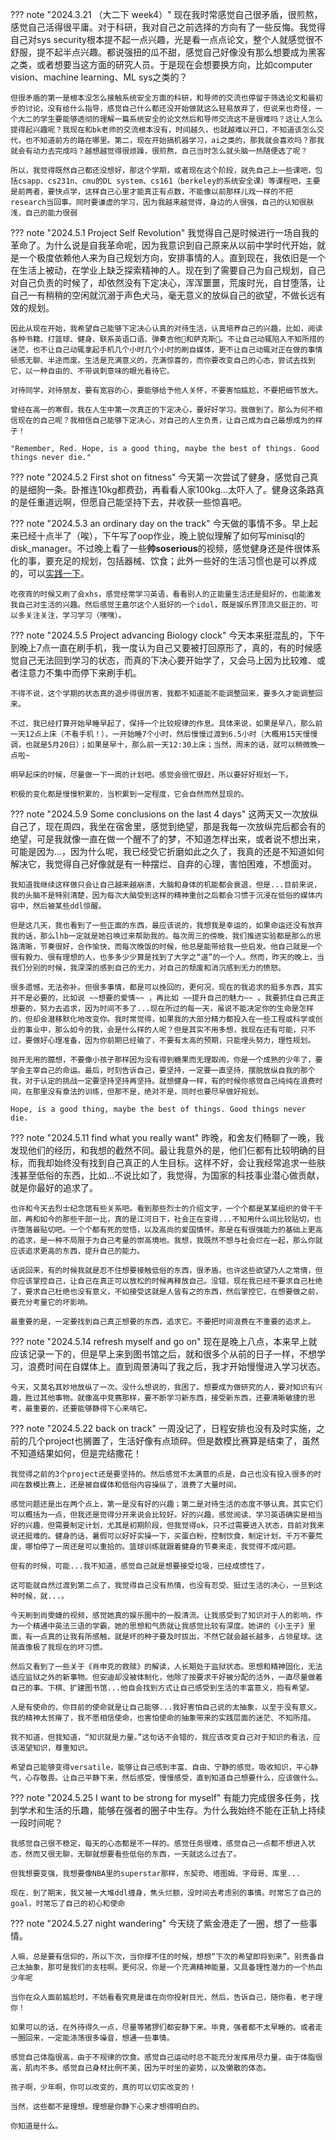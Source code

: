 ??? note "2024.3.21 （大二下 week4）"
    现在我时常感觉自己很矛盾，很煎熬，感觉自己活得很平庸。对于科研，我对自己之前选择的方向有了一些反悔。我觉得自己对sys security根本提不起一点兴趣，光是看一点点论文，整个人就感觉很不舒服，提不起半点兴趣。都说强扭的瓜不甜，感觉自己好像没有那么想要成为黑客之类，或者想要当这方面的研究人员。于是现在会想要换方向，比如computer vision、machine learning、ML sys之类的？

    但很矛盾的第一是根本没怎么接触系统安全方面的科研，和导师的交流也停留于筛选论文和最初步的讨论，没有给什么指导，感觉自己什么都还没开始做就这么轻易放弃了，但说来也奇怪，一个大二的学生要能够透彻的理解一篇系统安全的论文然后和导师交流这不是很难吗？这让人怎么提得起兴趣呢？我现在和bk老师的交流根本没有，时间越久，也就越难以开口，不知道该怎么交代，也不知道前方的路在哪里。第二，现在开始搞机器学习，ai之类的，那我就会喜欢吗？那我就会有动力去完成吗？越想越觉得很烦躁，很煎熬，自己当时怎么就头脑一热随便选了呢？
    
    所以，我觉得既然自己都还没想好，那这个学期，或者现在这个阶段，就先自己上一些课吧，包括csapp、cs231n、cmu的DL system、cs161（berkeley的系统安全课）等课程吧，主要是前两者，要快点学，这样自己心里才能真正有点数，不能像以前那样儿戏一样的不把research当回事。同时要谦虚的学习，因为我越来越觉得，身边的人很强，自己的认知很肤浅，自己的能力很弱

??? note "2024.5.1 Project Self Revolution"
    我觉得自己是时候进行一场自我的革命了。为什么说是自我革命呢，因为我意识到自己原来从以前中学时代开始，就是一个极度依赖他人来为自己规划方向，安排事情的人。直到现在，我依旧是一个在生活上被动，在学业上缺乏探索精神的人。现在到了需要自己为自己规划，自己对自己负责的时候了，却依然没有下定决心，浑浑噩噩，荒废时光，自甘堕落，让自己一有稍稍的空闲就沉溺于声色犬马，毫无意义的放纵自己的欲望，不做长远有效的规划。
    
    因此从现在开始，我希望自己能够下定决心认真的对待生活，认真培养自己的兴趣，比如，阅读各种书籍、打篮球、健身、联系英语口语、弹奏吉他🎸和萨克斯🎷。不让自己动辄陷入不知所措的迷茫，也不让自己动辄拿起手机几个小时几个小时的刷自媒体，更不让自己动辄对正在做的事情顿感无聊、半途而废。生活是充满意义的，充满惊喜的，而你要改变自己的心态，尝试去找到它，以一种自由的、不带讽刺意味的眼光看待它。

    对待同学，对待朋友，要有宽容的心，要能够给予他人关怀，不要害怕尴尬，不要把细节放大。

    曾经在高一的寒假，我在人生中第一次真正的下定决心，要好好学习。我做到了。那么为何不相信现在的自己呢？我相信自己能够下定决心，对自己的人生负责，让自己成为自己最想成为的样子！

    "Remember, Red. Hope, is a good thing, maybe the best of things. Good things never die."

??? note "2024.5.2 First shot on fitness"
    今天第一次尝试了健身，感觉自己真的是细狗一条。卧推连10kg都费劲，再看看人家100kg...太吓人了。健身这条路真的是任重道远啊，但愿自己能坚持下去，并收获一些惊喜吧。

??? note "2024.5.3 an ordinary day on the track"
    今天做的事情不多。早上起来已经十点半了（唉），下午写了oop作业，晚上貌似理解了如何写minisql的disk_manager。不过晚上看了一些**帅soserious**的视频，感觉健身还是件很体系化的事，要充足的规划，包括器械、饮食；此外一些好的生活习惯也是可以养成的，可以[实践一下](habit.md)。
    
    吃夜宵的时候又刷了会xhs，感觉经常学习英语，看看别人的正能量生活还是挺好的，也能激发我自己对生活的兴趣。然后感觉王嘉尔这个人挺好的一个idol，既是娱乐界顶流又挺正的，可以多关注关注，学习学习（嘿嘿）。

??? note "2024.5.5 Project advancing Biology clock"
    今天本来挺混乱的，下午到晚上7点一直在刷手机，我一度认为自己又要被打回原形了，真的，有的时候感觉自己无法回到学习的状态，而真的下决心要开始学了，又会马上因为比较难、或者注意力不集中而停下来刷手机。

    不得不说，这个学期的状态真的退步得很厉害，我都不知道能不能调整回来，要多久才能调整回来。

    不过，我已经打算开始早睡早起了，保持一个比较规律的作息。具体来说，如果是早八，那么前一天12点上床（不看手机！），一开始睡7个小时，然后慢慢过渡到6.5小时（大概用15天慢慢调，也就是5月20日）；如果是早十，那么前一天12:30上床；当然，周末的话，就可以稍微晚一点啦~

    明早起床的时候，尽量做一下一周的计划吧。感觉会很忙很赶，所以要好好规划一下。

    积极的变化都是慢慢积累的，当积累到一定程度，它会自然而然显现的。

??? note "2024.5.9 Some conclusions on the last 4 days"
    这两天又一次放纵自己了，现在周四，我坐在宿舍里，感觉到绝望，那是我每一次放纵完后都会有的绝望，可是我就像一直在做一个醒不了的梦，不知道怎样出来，或者说不想出来，可能是因为...，因为什么呢，我已经受它折磨如此之久了，我真的还是不知道如何解决它，我觉得自己好像就是有一种摆烂、自弃的心理，害怕困难，不想面对。
    
    我知道我继续这样做只会让自己越来越崩溃，大脑和身体的机能都会衰退，但是...目前来说，我的头脑不是特别清楚，因为每次大脑受到这样的精神重创之后都会习惯于沉浸在低俗的媒体内容中，然后被某些ddl惊醒。

    但是这几天，我也看到了一些正面的东西，最应该说的，我想我是幸运的，如果命运还没有放弃我的话，那么lhb一定就是她召唤过来帮助我的。每次周三的傍晚，我们推进实验都是那么的思路清晰，节奏很好，合作愉快，而每次晚饭的时候，他总是能带给我一些启发。他自己就是一个很有毅力、很有理想的人，也多多少少算是找到了大学之“道”的一个人。然而，昨天的晚上，当我们分别的时候，我深深的感到自己的无力，对自己的颓废和消沉感到无力的愤怒。

    很多遗憾，无法弥补。但很多事情，都是可以挽回的，更何况，现在的我追求的挺多东西，其实并不是必要的，比如说 ~~想要的爱情~~ ，再比如 ~~提升自己的魅力~~ 。我要抓住自己真正想要的，努力去追求，因为时间不多了...现在所过的每一天，虽说不能决定你的生命是怎样的，但却会潜移默化地改变你。我时常觉得，如果我的大部分精力都投入在一些工程或科学或创业的事业中，那么如今的我，会是什么样的人呢？但是其实不用多想，我现在还有可能，只不过，要做好心理准备，因为你前期已经输了，不要有太高的预期，只能埋头努力，理性规划。

    抛开无用的臆想，不要像小孩子那样因为没有得到糖果而无理取闹，你是一个成熟的少年了，要学会主宰自己的命运。最后，时刻告诉自己，要坚持，一定要一直坚持，摆脱放纵自我的那个我，对于认定的挑战一定要坚持坚持再坚持。就想健身一样，有的时候你感觉自己纯纯在浪费时间，在那里没有章法的训练，但那不是，绝对不是，同时也要尽早做好规划。

    Hope, is a good thing, maybe the best of things. Good things never die.

??? note "2024.5.11 find what you really want"
    昨晚，和舍友们畅聊了一晚，我发现他们的经历，和我想的截然不同。最让我意外的是，他们仨都有比较明确的目标，而我却始终没有找到自己真正的人生目标。这样不好，会让我经常追求一些肤浅甚至低俗的东西，比如...不说比如了，我觉得，为国家的科技事业潜心做贡献，就是你最好的追求了。

    也许和今天去烈士纪念馆有些关系吧。看到那些烈士的介绍文字，一个个都是某某组织的骨干干部，再和如今的那些干部一比，真的是江河日下，社会正在变得...不知用什么词比较贴切，也许堕落最贴切吧。一个个都有死的觉悟，以及高尚的爱国情怀。那是在有很强能力的基础上更高的追求，是一种不局限于为自己考量的崇高境地。我想，我既然不想与社会烂在一起，那么你就应该追求更高的东西，提升自己的能力。

    话说回来，有的时候我就是忍不住想要接触低俗的东西，很矛盾。也许这些欲望乃人之常情，但你应该掌控自己，让自己在真正可以放松的时候再释放自己。没错，现在我已经不要求自己杜绝了，要求自己杜绝也没有意义，不如接受这就是人皆有之的东西，然后掌控它，在想要做之前，要充分考量它的坏影响。

    最重要的是，一定要找到自己真正想要的东西，追求它。不要把时间浪费在不重要的追求上。

??? note "2024.5.14 refresh myself and go on"
    现在是晚上八点，本来早上就应该记录一下的，但是早上来到图书馆之后，就和很多个从前的日子一样，不想学习，浪费时间在自媒体上。直到周景涛叫了我之后，我才开始慢慢进入学习状态。

    今天，又莫名其妙地放纵了一次。没什么想说的，我困了。想要成为做研究的人，要对知识有兴趣，胜过其他事物。就像高中竞赛那样，要不断学习新东西，接受新东西，还要清晰敏捷的思考，最重要的，还要能够静得下心来啃它。

??? note "2024.5.22 back on track"
    一周没记了，日程安排也没有及时实施，之前的几个project也搁置了，生活好像有点琐碎。但是数模比赛算是结束了，虽然不知道结果如何，但是完结撒花！

    我觉得之前的3个project还是要坚持的。然后感觉不太满意的点是，自己也没有投入很多的时间在数模比赛上，还是被自媒体和低俗内容操纵了，浪费了大量时间。

    感觉问题还是出在两个点上，第一是没有好的兴趣；第二是对待生活的态度不够认真。其实它们可以概括为一点，但我还是觉得分开来说会比较好。好的兴趣，感觉阅读、学习英语确实是相当好的兴趣，但需要制定计划，尤其是初期阶段，但我觉得ok，只不过需要进入状态，目前对我来说还挺难的。健身的话，暑假可以好好实操一下，买蛋白粉，控制饮食，制定计划，千万不要荒废，哪怕停了一周还是可以重拾的。篮球训练就跟着健身的节奏来走，我觉得不成问题。
    
    但有的时候，可能...我不知道，感觉自己就是想要接受垃圾，已经成惯性了。

    这可能就自然过渡到第二点了，我觉得自己没有热情，也没有忍受、挺过生活的决心，一旦到这种时候，就...。

    今天刷到尚雯婕的视频，感觉她真的娱乐圈中的一股清流。让我感受到了知识对于人的影响，作为一个精通中英法三语的学霸，她的思想和气质就让我感觉比较有深度。她讲的《小王子》里面，有一点真的让我有所感触，就是坏的种子要及时拔出，不然它就会越长越多，占领星球。这简直像极了我现在的坏习惯。
    
    然后又看到了一些关于《肖申克的救赎》的解读，人长期处于监狱状态。思想和精神固化，无法适应监狱之外的新事物。但安迪却没被体制化，他除了按要求干好被分配的活外，一直尽量做着自己的事。下棋、扩建图书馆...他自会找到方式让自己感受到生活的丰富意义，抱有希望。

    人是有使命的，你目前的使命就是让自己能够...我好害怕自己说的太抽象，以至于没有意义。我的精神太贫瘠了，我不愿相信使命，也害怕使命的抽象带来的实践层面的迷茫、不知所措。

    我不知道，但我知道，“知识就是力量。”这句话不会错的，我应该改变自己对于知识的看法，应该渴望知识，尊重知识。

    希望自己能够变得versatile，能够让自己感到丰富、自由、宁静的感觉。吸收知识，平心静气，心存敬畏。让自己平静下来，然后感受，慢慢感受，直到知道自己想要什么，应该做什么。

??? note "2024.5.25 I want to be strong for myself"
    有能力完成很多任务，找到学术和生活的乐趣，能够在强者的圈子中生存。为什么我始终不能在正轨上持续一段时间呢？
    
    我感觉自己很不稳定，每天的心态都是不一样的。感觉任务很难，感觉自己一点都不想进入状态，然而又很无聊，无聊就想要看些低俗的东西，一天就这么过去了。

    但我想要变强，我想要像NBA里的superstar那样，东契奇、塔图姆、字母哥、库里...

    现在，到了期末，我又被一大堆ddl缠身，焦头烂额，没时间去考虑别的事情。时常忘了自己的goal，时常忘了自己的初心和使命

??? note "2024.5.27 night wandering"
    今天绕了紫金港走了一圈，想了一些事情。
    
    人嘛，总是要有信仰的，所以下次，当你撑不住的时候，想想“下次的希望即将到来”。别责备自己太抽象，那可是我们的支柱啊。更何况，你是一个充满精神能量，又具备理性潜力的一个热血少年呢

    当你在众人面前尴尬时，不妨看看究竟是谁在向你投射目光，然后，告诉自己，随你看，老子理你！

    如果可以的话，在外待得久一点，尽量等猪猡们都安静下来。毕竟，强者都不太早睡的。或者走一圈回来，一定能涤荡很多噪音，想通一些事情。

    感觉自己体脂很高，由于不规律的饮食。感觉自己运动时总不能充分发挥用尽力量，由于体脂很高，肌肉不多。感觉自己身材比例不美，因为平时坐的姿势，以及懒散的体态。

    孩子啊，少年啊，你可以改变的，真的可以切实改变的！

    当然，这些都不是理想。理想是你静下心来才想得明白的。

    你知道是什么。